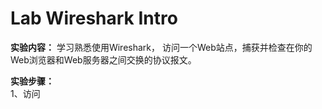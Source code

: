  # Lab Wireshark Intro
**实验内容：** 学习熟悉使用Wireshark， 访问一个Web站点，捕获并检查在你的Web浏览器和Web服务器之间交换的协议报文。

**实验步骤：**  
1、访问
